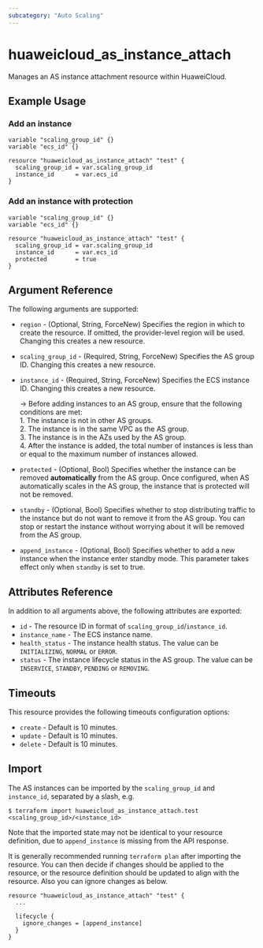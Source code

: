 ```yaml
---
subcategory: "Auto Scaling"
---
```


# huaweicloud_as_instance_attach

Manages an AS instance attachment resource within HuaweiCloud.

## Example Usage

### Add an instance

```hcl
variable "scaling_group_id" {}
variable "ecs_id" {}

resource "huaweicloud_as_instance_attach" "test" {
  scaling_group_id = var.scaling_group_id
  instance_id      = var.ecs_id
}
```

### Add an instance with protection

```hcl
variable "scaling_group_id" {}
variable "ecs_id" {}

resource "huaweicloud_as_instance_attach" "test" {
  scaling_group_id = var.scaling_group_id
  instance_id      = var.ecs_id
  protected        = true
}
```

## Argument Reference

The following arguments are supported:

* `region` - (Optional, String, ForceNew) Specifies the region in which to create the resource.
  If omitted, the provider-level region will be used. Changing this creates a new resource.

* `scaling_group_id` - (Required, String, ForceNew) Specifies the AS group ID.
  Changing this creates a new resource.

* `instance_id` - (Required, String, ForceNew) Specifies the ECS instance ID.
  Changing this creates a new resource.

  <!--markdownlint-disable MD033-->
  -> Before adding instances to an AS group, ensure that the following conditions are met:
  <br/>1. The instance is not in other AS groups.
  <br/>2. The instance is in the same VPC as the AS group.
  <br/>3. The instance is in the AZs used by the AS group.
  <br/>4. After the instance is added, the total number of instances is less than or equal to the maximum number of
  instances allowed.

* `protected` - (Optional, Bool) Specifies whether the instance can be removed **automatically** from the AS group.
  Once configured, when AS automatically scales in the AS group, the instance that is protected will not be removed.

* `standby` - (Optional, Bool) Specifies whether to stop distributing traffic to the instance but do not want to remove
  it from the AS group. You can stop or restart the instance without worrying about it will be removed from the AS group.

* `append_instance` - (Optional, Bool) Specifies whether to add a new instance when the instance enter standby mode.
  This parameter takes effect only when `standby` is set to true.

## Attributes Reference

In addition to all arguments above, the following attributes are exported:

* `id` - The resource ID in format of `scaling_group_id`/`instance_id`.
* `instance_name` - The ECS instance name.
* `health_status` - The instance health status. The value can be `INITIALIZING`, `NORMAL` or `ERROR`.
* `status` - The instance lifecycle status in the AS group. The value can be `INSERVICE`, `STANDBY`, `PENDING` or `REMOVING`.

## Timeouts

This resource provides the following timeouts configuration options:

* `create` - Default is 10 minutes.
* `update` - Default is 10 minutes.
* `delete` - Default is 10 minutes.

## Import

The AS instances can be imported by the `scaling_group_id` and `instance_id`, separated by a slash, e.g.

```shell
$ terraform import huaweicloud_as_instance_attach.test <scaling_group_id>/<instance_id>
```

Note that the imported state may not be identical to your resource definition, due to `append_instance` is missing from
the API response.

It is generally recommended running `terraform plan` after importing the resource.
You can then decide if changes should be applied to the resource, or the resource definition should be updated to
align with the resource. Also you can ignore changes as below.

```hcl
resource "huaweicloud_as_instance_attach" "test" {
  ...

  lifecycle {
    ignore_changes = [append_instance]
  }
}
```
